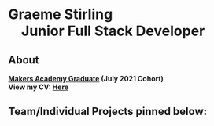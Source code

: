 # Graeme Stirling &nbsp; &nbsp; &nbsp; &nbsp; &nbsp; &nbsp; &nbsp; &nbsp; &nbsp; &nbsp; &nbsp; &nbsp; &nbsp; &nbsp; &nbsp; &nbsp; &nbsp; &nbsp; &nbsp; &nbsp; &nbsp; &nbsp; &nbsp; &nbsp; **Junior Full Stack Developer**
## About
**[Makers Academy Graduate](https://www.makers.tech/about-us/) (July 2021 Cohort)** <br>
**View my CV: [Here](https://github.com/gjstirling/CV/blob/master/README.md)** <br>  

## Team/Individual Projects pinned below: 


